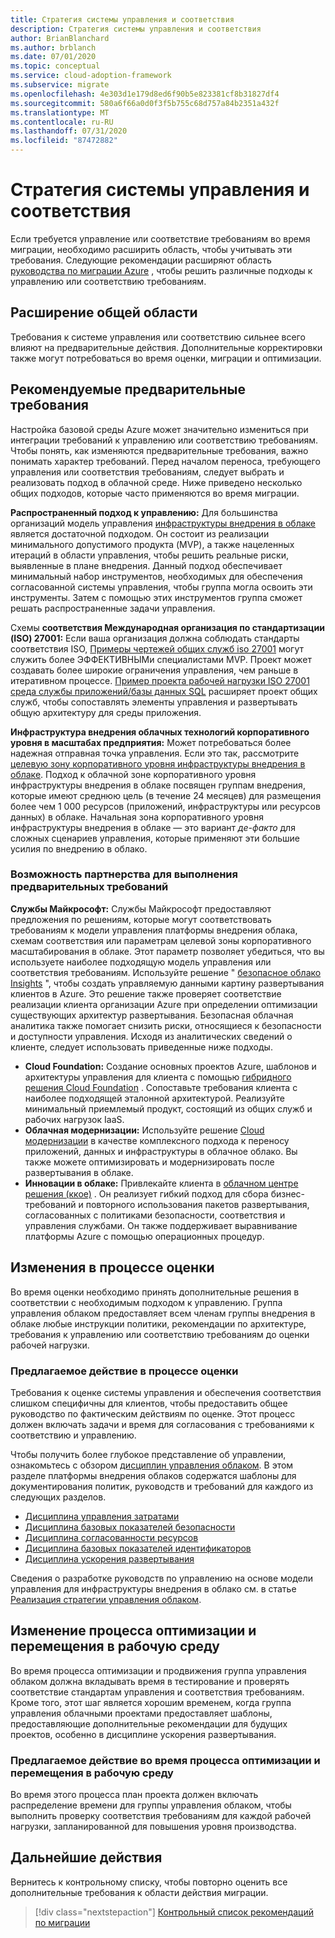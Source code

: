 ```yaml
---
title: Стратегия системы управления и соответствия
description: Стратегия системы управления и соответствия
author: BrianBlanchard
ms.author: brblanch
ms.date: 07/01/2020
ms.topic: conceptual
ms.service: cloud-adoption-framework
ms.subservice: migrate
ms.openlocfilehash: 4e303d1e179d8ed6f90b5e823381cf8b31827df4
ms.sourcegitcommit: 580a6f66a0d0f3f5b755c68d757a84b2351a432f
ms.translationtype: MT
ms.contentlocale: ru-RU
ms.lasthandoff: 07/31/2020
ms.locfileid: "87472882"
---
```

# <a name="governance-or-compliance-strategy"></a>Стратегия системы управления и соответствия

Если требуется управление или соответствие требованиям во время миграции, необходимо расширить область, чтобы учитывать эти требования. Следующие рекомендации расширяют область [руководства по миграции Azure](../azure-migration-guide/index.md) , чтобы решить различные подходы к управлению или соответствию требованиям.

## <a name="general-scope-expansion"></a>Расширение общей области

Требования к системе управления или соответствию сильнее всего влияют на предварительные действия. Дополнительные корректировки также могут потребоваться во время оценки, миграции и оптимизации.

## <a name="suggested-prerequisites"></a>Рекомендуемые предварительные требования

Настройка базовой среды Azure может значительно измениться при интеграции требований к управлению или соответствию требованиям. Чтобы понять, как изменяются предварительные требования, важно понимать характер требований. Перед началом переноса, требующего управления или соответствия требованиям, следует выбрать и реализовать подход в облачной среде. Ниже приведено несколько общих подходов, которые часто применяются во время миграции.

**Распространенный подход к управлению:** Для большинства организаций модель управления [инфраструктуры внедрения в облаке](../../govern/guides/index.md) является достаточной подходом. Он состоит из реализации минимального допустимого продукта (MVP), а также нацеленных итераций в области управления, чтобы решить реальные риски, выявленные в плане внедрения. Данный подход обеспечивает минимальный набор инструментов, необходимых для обеспечения согласованной системы управления, чтобы группа могла освоить эти инструменты. Затем с помощью этих инструментов группа сможет решать распространенные задачи управления.

Схемы **соответствия Международная организация по стандартизации (ISO) 27001:** Если ваша организация должна соблюдать стандарты соответствия ISO, [Примеры чертежей общих служб iso 27001](https://docs.microsoft.com/azure/governance/blueprints/samples/iso27001-shared) могут служить более ЭФФЕКТИВНЫМи специалистами MVP. Проект может создавать более широкие ограничения управления, чем раньше в итеративном процессе. [Пример проекта рабочей нагрузки ISO 27001 среда службы приложений/базы данных SQL](https://docs.microsoft.com/azure/governance/blueprints/samples/iso27001-ase-sql-workload) расширяет проект общих служб, чтобы сопоставлять элементы управления и развертывать общую архитектуру для среды приложения.

**Инфраструктура внедрения облачных технологий корпоративного уровня в масштабах предприятия:** Может потребоваться более надежная отправная точка управления. Если это так, рассмотрите [целевую зону корпоративного уровня инфраструктуры внедрения в облаке](../../ready/enterprise-scale/index.md). Подход к облачной зоне корпоративного уровня инфраструктуры внедрения в облаке посвящен группам внедрения, которые имеют среднюю цель (в течение 24 месяцев) для размещения более чем 1 000 ресурсов (приложений, инфраструктуры или ресурсов данных) в облаке. Начальная зона корпоративного уровня инфраструктуры внедрения в облаке — это вариант *де-факто* для сложных сценариев управления, которые применяют эти большие усилия по внедрению в облако.

### <a name="partnership-option-to-complete-prerequisites"></a>Возможность партнерства для выполнения предварительных требований

**Службы Майкрософт:** Службы Майкрософт предоставляют предложения по решениям, которые могут соответствовать требованиям к модели управления платформы внедрения облака, схемам соответствия или параметрам целевой зоны корпоративного масштабирования в облаке. Этот параметр позволяет убедиться, что вы используете наиболее подходящую модель управления или соответствия требованиям. Используйте решение " [безопасное облако Insights](https://download.microsoft.com/download/C/7/C/C7CEA89D-7BDB-4E08-B998-737C13107361/Secure_Cloud_Insights_Datasheet_EN_US.pdf) ", чтобы создать управляемую данными картину развертывания клиентов в Azure. Это решение также проверяет соответствие реализации клиента организации Azure при определении оптимизации существующих архитектур развертывания. Безопасная облачная аналитика также помогает снизить риски, относящиеся к безопасности и доступности управления. Исходя из аналитических сведений о клиенте, следует использовать приведенные ниже подходы.

- **Cloud Foundation:** Создание основных проектов Azure, шаблонов и архитектуры управления для клиента с помощью [гибридного решения Cloud Foundation](https://download.microsoft.com/download/D/8/7/D872DFD0-1C46-4145-95E4-B5EAB2958B96/Hybrid_Cloud_Foundation_Datasheet_EN_US.pdf) . Сопоставьте требования клиента с наиболее подходящей эталонной архитектурой. Реализуйте минимальный приемлемый продукт, состоящий из общих служб и рабочих нагрузок IaaS.
- **Облачная модернизации:** Используйте решение [Cloud модернизации](https://download.microsoft.com/download/3/7/3/373F90E3-8568-44F3-B096-CD9C1CD28AB7/Cloud_Modernization_Datasheet_EN_US.pdf) в качестве комплексного подхода к переносу приложений, данных и инфраструктуры в облачное облако. Вы также можете оптимизировать и модернизировать после развертывания в облаке.
- **Инновации в облаке:** Привлекайте клиента в [облачном центре решения (ккое)](https://download.microsoft.com/download/F/8/B/F8BBE4BD-E5F8-4DFB-82F7-C0A4E17051BB/Cloud_Center_of_Excellence_Datasheet_EN_US.pdf) . Он реализует гибкий подход для сбора бизнес-требований и повторного использования пакетов развертывания, согласованных с политиками безопасности, соответствия и управления службами. Он также поддерживает выравнивание платформы Azure с помощью операционных процедур.

## <a name="assess-process-changes"></a>Изменения в процессе оценки

Во время оценки необходимо принять дополнительные решения в соответствии с необходимым подходом к управлению. Группа управления облаком предоставляет всем членам группы внедрения в облаке любые инструкции политики, рекомендации по архитектуре, требования к управлению или соответствию требованиям до оценки рабочей нагрузки.

### <a name="suggested-action-during-the-assessment-process"></a>Предлагаемое действие в процессе оценки

Требования к оценке системы управления и обеспечения соответствия слишком специфичны для клиентов, чтобы предоставить общее руководство по фактическим действиям по оценке. Этот процесс должен включать задачи и время для согласования с требованиями к соответствию и управлению.

Чтобы получить более глубокое представление об управлении, ознакомьтесь с обзором [дисциплин управления облаком](../../govern/governance-disciplines.md). В этом разделе платформы внедрения облаков содержатся шаблоны для документирования политик, руководств и требований для каждого из следующих разделов.

- [Дисциплина управления затратами](../../govern/cost-management/template.md)
- [Дисциплина базовых показателей безопасности](../../govern/security-baseline/template.md)
- [Дисциплина согласованности ресурсов](../../govern/resource-consistency/template.md)
- [Дисциплина базовых показателей идентификаторов](../../govern/identity-baseline/template.md)
- [Дисциплина ускорения развертывания](../../govern/deployment-acceleration/template.md)

Сведения о разработке руководств по управлению на основе модели управления для инфраструктуры внедрения в облако см. в статье [Реализация стратегии управления облаком](../../govern/corporate-policy.md).

## <a name="optimize-and-promote-process-changes"></a>Изменение процесса оптимизации и перемещения в рабочую среду

Во время процесса оптимизации и продвижения группа управления облаком должна вкладывать время в тестирование и проверять соответствие стандартам управления и соответствия требованиям. Кроме того, этот шаг является хорошим временем, когда группа управления облачными проектами предоставляет шаблоны, предоставляющие дополнительные рекомендации для будущих проектов, особенно в дисциплине ускорения развертывания.

### <a name="suggested-action-during-the-optimize-and-promote-process"></a>Предлагаемое действие во время процесса оптимизации и перемещения в рабочую среду

Во время этого процесса план проекта должен включать распределение времени для группы управления облаком, чтобы выполнить проверку соответствия требованиям для каждой рабочей нагрузки, запланированной для повышения уровня производства.

## <a name="next-steps"></a>Дальнейшие действия

Вернитесь к контрольному списку, чтобы повторно оценить все дополнительные требования к области действия миграции.

> [!div class="nextstepaction"]
> [Контрольный список рекомендаций по миграции](./index.md)
